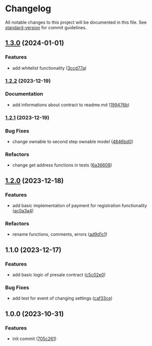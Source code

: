 # Changelog

All notable changes to this project will be documented in this file. See [standard-version](https://github.com/conventional-changelog/standard-version) for commit guidelines.

## [1.3.0](https://github.com/uamedwed/presale-web3-solidity/compare/v1.2.2...v1.3.0) (2024-01-01)


### Features

* add whitelist functionality ([3ccd77a](https://github.com/uamedwed/presale-web3-solidity/commit/3ccd77ab4d52a9b747bc594c7952b632f4c956e0))

### [1.2.2](https://github.com/uamedwed/presale-web3-solidity/compare/v1.2.1...v1.2.2) (2023-12-19)


### Documentation

* add informations about contract to readme.md ([199476b](https://github.com/uamedwed/presale-web3-solidity/commit/199476b9527b5565aea614089044c2a0defa48a6))

### [1.2.1](https://github.com/uamedwed/presale-web3-solidity/compare/v1.2.0...v1.2.1) (2023-12-19)


### Bug Fixes

* change ownable to second step ownable model ([4846bd0](https://github.com/uamedwed/presale-web3-solidity/commit/4846bd053f5dd33b5d021b522ba05a0ceada2fba))


### Refactors

* change get address functions in tests ([6a36608](https://github.com/uamedwed/presale-web3-solidity/commit/6a366080d55e63338e7c1f9faa6c94aa0cc99b5c))

## [1.2.0](https://github.com/uamedwed/presale-web3-solidity/compare/v1.1.0...v1.2.0) (2023-12-18)


### Features

* add basic implementation of payment for registration functionality ([ac0a3a4](https://github.com/uamedwed/presale-web3-solidity/commit/ac0a3a46f9ba9f19a5f1dfe03b24d7dbc5718bc1))


### Refactors

* rename functions, comments, errors ([ad9d1c1](https://github.com/uamedwed/presale-web3-solidity/commit/ad9d1c109c38b1746109f7115eabffe2f3b81a3d))

## 1.1.0 (2023-12-17)


### Features

* add basic logic of presale contract ([c5c02e0](https://github.com/uamedwed/presale-web3-solidity/commit/c5c02e09000cc4e268bdbf7e0a372076fe7ddb48))


### Bug Fixes

* add test for event of changing settings ([caf33ce](https://github.com/uamedwed/presale-web3-solidity/commit/caf33ce8a27eedfedebfc169d048411bb6641644))

## 1.0.0 (2023-10-31)


### Features

* init commit ([705c261](https://github.com/uamedwed/presale-web3-solidity/commit/705c261e932c5621819009f86aa255e9974d97f8))
